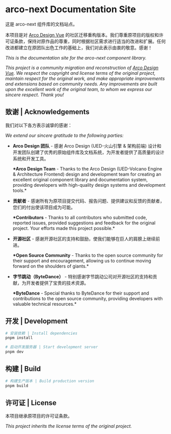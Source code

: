 # arco-next Documentation Site

这是 arco-next 组件库的文档站点。

本项目是对 [Arco Design Vue](https://github.com/arco-design/arco-design-vue) 的社区迁移重构版本。我们尊重原项目的版权和许可证条款，保持对原作品的尊重，同时根据社区需求进行适当的改进和扩展。任何改进都建立在原团队出色工作的基础上，我们对此表示由衷的敬意。感谢！

_This is the documentation site for the arco-next component library._

_This project is a community migration and reconstruction of [Arco Design Vue](https://github.com/arco-design/arco-design-vue). We respect the copyright and license terms of the original project, maintain respect for the original work, and make appropriate improvements and extensions based on community needs. Any improvements are built upon the excellent work of the original team, to whom we express our sincere respect. Thank you!_

## 致谢 | Acknowledgements

我们对以下各方表示诚挚的感谢：

_We extend our sincere gratitude to the following parties:_

- **Arco Design 团队** - 感谢 Arco Design (UED-火山引擎 & 架构前端) 设计和开发团队创建了优秀的原始组件库及文档系统，为开发者提供了高质量的设计系统和开发工具。

  **\*Arco Design Team** - Thanks to the Arco Design (UED-Volcano Engine & Architecture Frontend) design and development team for creating an excellent original component library and documentation system, providing developers with high-quality design systems and development tools.\*

- **贡献者** - 感谢所有为原项目提交代码、报告问题、提供建议和反馈的贡献者，您们的付出使该项目成为可能。

  **\*Contributors** - Thanks to all contributors who submitted code, reported issues, provided suggestions and feedback for the original project. Your efforts made this project possible.\*

- **开源社区** - 感谢开源社区的支持和鼓励，使我们能够在巨人的肩膀上继续前进。

  **\*Open Source Community** - Thanks to the open source community for their support and encouragement, allowing us to continue moving forward on the shoulders of giants.\*

- **字节跳动（ByteDance）** - 特别感谢字节跳动公司对开源社区的支持和贡献，为开发者提供了宝贵的技术资源。

  **\*ByteDance** - Special thanks to ByteDance for their support and contributions to the open source community, providing developers with valuable technical resources.\*

## 开发 | Development

```bash
# 安装依赖 | Install dependencies
pnpm install

# 启动开发服务器 | Start development server
pnpm dev
```

## 构建 | Build

```bash
# 构建生产版本 | Build production version
pnpm build
```

## 许可证 | License

本项目继承原项目的许可证条款。

_This project inherits the license terms of the original project._
